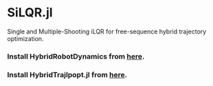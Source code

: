 # SiLQR.jl

Single and Multiple-Shooting iLQR for free-sequence hybrid trajectory optimization.

### Install HybridRobotDynamics from [here](https://github.com/Herpderk/HybridRobotDynamics.jl).

### Install HybridTrajIpopt.jl from [here](https://github.com/Herpderk/HybridTrajIpopt.jl).
